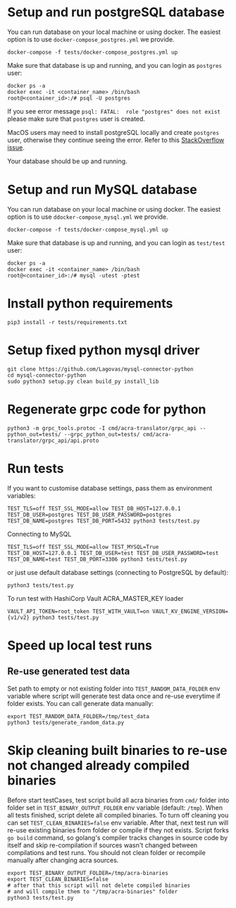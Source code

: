 # Setup and run postgreSQL database

You can run database on your local machine or using docker. The easiest option is to use `docker-compose_postgres.yml` we provide.

```console
docker-compose -f tests/docker-compose_postgres.yml up
```

Make sure that database is up and running, and you can login as `postgres` user:

```console
docker ps -a
docker exec -it <container_name> /bin/bash
root@<container_id>:/# psql -U postgres
```

If you see error message `psql: FATAL:  role "postgres" does not exist` please make sure that `postgres` user is created. 


MacOS users may need to install postgreSQL locally and create `postgres` user, otherwise they continue seeing the error. Refer to this [StackOverflow issue](https://stackoverflow.com/a/35308200/2238082).

Your database should be up and running.

# Setup and run MySQL database

You can run database on your local machine or using docker. The easiest option is to use `ddocker-compose_mysql.yml` we provide.

```console
docker-compose -f tests/docker-compose_mysql.yml up
```

Make sure that database is up and running, and you can login as `test/test` user:

```console
docker ps -a
docker exec -it <container_name> /bin/bash
root@<container_id>:/# mysql -utest -ptest
```

# Install python requirements

```console
pip3 install -r tests/requirements.txt
```

# Setup fixed python mysql driver
```
git clone https://github.com/Lagovas/mysql-connector-python
cd mysql-connector-python
sudo python3 setup.py clean build_py install_lib
```

# Regenerate grpc code for python
```
python3 -m grpc_tools.protoc -I cmd/acra-translator/grpc_api --python_out=tests/ --grpc_python_out=tests/ cmd/acra-translator/grpc_api/api.proto
```

# Run tests

If you want to customise database settings, pass them as environment variables:

```console
TEST_TLS=off TEST_SSL_MODE=allow TEST_DB_HOST=127.0.0.1 TEST_DB_USER=postgres TEST_DB_USER_PASSWORD=postgres TEST_DB_NAME=postgres TEST_DB_PORT=5432 python3 tests/test.py
``` 

Connecting to MySQL

```console
TEST_TLS=off TEST_SSL_MODE=allow TEST_MYSQL=True TEST_DB_HOST=127.0.0.1 TEST_DB_USER=test TEST_DB_USER_PASSWORD=test TEST_DB_NAME=test TEST_DB_PORT=3306 python3 tests/test.py
``` 

or just use default database settings (connecting to PostgreSQL by default):

```console
python3 tests/test.py
```

To run test with HashiCorp Vault ACRA_MASTER_KEY loader

```console
VAULT_API_TOKEN=root_token TEST_WITH_VAULT=on VAULT_KV_ENGINE_VERSION={v1/v2} python3 tests/test.py
```

# Speed up local test runs

## Re-use generated test data

Set path to empty or not existing folder into `TEST_RANDOM_DATA_FOLDER` env variable where script will generate test data once 
and re-use everytime if folder exists. 
You can call generate data manually:
```
export TEST_RANDOM_DATA_FOLDER=/tmp/test_data
python3 tests/generate_random_data.py
```

# Skip cleaning built binaries to re-use not changed already compiled binaries

Before start testCases, test script build all acra binaries from `cmd/` folder into folder set in `TEST_BINARY_OUTPUT_FOLDER`
env variable (default: `/tmp`). When all tests finished, script delete all compiled binaries.
To turn off cleaning you can set `TEST_CLEAN_BINARIES=false` env variable. After that, next test run will re-use existing
binaries from folder or compile if they not exists. Script forks `go build` command, so golang's compiler tracks changes
in source code by itself and skip re-compilation if sources wasn't changed between compilations and test runs. You should
not clean folder or recompile manually after changing acra sources.

```
export TEST_BINARY_OUTPUT_FOLDER=/tmp/acra-binaries
export TEST_CLEAN_BINARIES=false
# after that this script will not delete compiled binaries
# and will compile them to "/tmp/acra-binaries" folder
python3 tests/test.py
```
